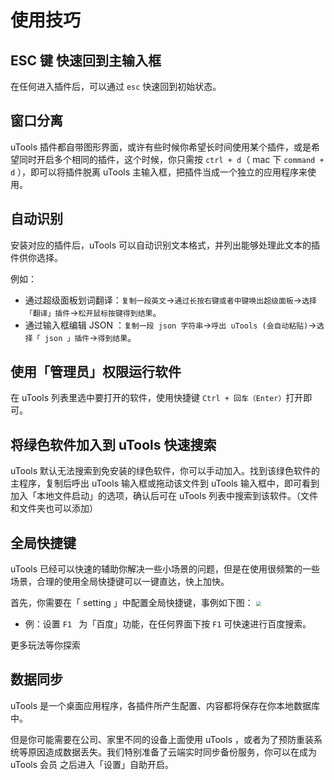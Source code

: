 # 使用技巧

## ESC 键 快速回到主输入框

在任何进入插件后，可以通过 `esc` 快速回到初始状态。

## 窗口分离

uTools 插件都自带图形界面，或许有些时候你希望长时间使用某个插件，或是希望同时开启多个相同的插件，这个时候，你只需按 `ctrl + d`（ mac 下 `command + d` ），即可以将插件脱离 uTools 主输入框，把插件当成一个独立的应用程序来使用。

## 自动识别
安装对应的插件后，uTools 可以自动识别文本格式，并列出能够处理此文本的插件供你选择。

例如：
* 通过超级面板划词翻译：`复制一段英文`->`通过长按右键或者中键唤出超级面板`->`选择「翻译」插件`->`松开鼠标按键得到结果`。
* 通过输入框编辑  JSON ：`复制一段 json 字符串`->`呼出 uTools (会自动粘贴)`->`选择「 json 」插件`->`得到结果`。

## 使用「管理员」权限运行软件 <Badge text="Windows"/>
在 uTools 列表里选中要打开的软件，使用快捷键 `Ctrl + 回车（Enter）`打开即可。

## 将绿色软件加入到 uTools 快速搜索
uTools 默认无法搜索到免安装的绿色软件，你可以手动加入。找到该绿色软件的主程序，复制后呼出 uTools 输入框或拖动该文件到 uTools 输入框中，即可看到加入「本地文件启动」的选项，确认后可在 uTools 列表中搜索到该软件。（文件和文件夹也可以添加）

## 全局快捷键
uTools 已经可以快速的辅助你解决一些小场景的问题，但是在使用很频繁的一些场景，合理的使用全局快捷键可以一键直达，快上加快。

首先，你需要在「 setting 」中配置全局快捷键，事例如下图：
<img src="https://res.u-tools.cn/images/1675676326422.png" style="zoom:50%;" />

* 例：设置 `F1 ` 为「百度」功能，在任何界面下按 `F1` 可快速进行百度搜索。

更多玩法等你探索

## 数据同步

uTools 是一个桌面应用程序，各插件所产生配置、内容都将保存在你本地数据库中。

但是你可能需要在公司、家里不同的设备上面使用 uTools ，或者为了预防重装系统等原因造成数据丢失。我们特别准备了云端实时同步备份服务，你可以在成为 uTools 会员 之后进入「设置」自助开启。